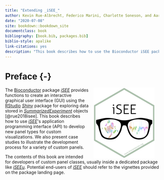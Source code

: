 ```yaml
--- 
title: "Extending _iSEE_"
author: Kevin Rue-Albrecht, Federico Marini, Charlotte Soneson, and Aaron Lun
date: "2020-07-08"
site: bookdown::bookdown_site
documentclass: book
bibliography: [book.bib, packages.bib]
biblio-style: apalike
link-citations: yes
description: "This book describes how to use the Bioconductor iSEE package to create web-applications for exploring data stored in SummarizedExperiment objects."
---
```




# Preface {-}

<a href="https://bioconductor.org/packages/iSEE"><img src="https://github.com/Bioconductor/BiocStickers/raw/master/iSEE/iSEE.png" width="200" alt="iSEE Sticker" align="right" style="margin: 0 1em 0 1em" /></a> 

The [Bioconductor](https://bioconductor.org/) package *[iSEE](https://bioconductor.org/packages/3.11/iSEE)* provides functions to create an interactive graphical user interface (GUI) using the [RStudio](https://rstudio.com/) *[Shiny](https://CRAN.R-project.org/package=Shiny)* package for exploring data stored in *[SummarizedExperiment](https://bioconductor.org/packages/3.11/SummarizedExperiment)* objects [@rue2018isee].
This book describes how to use *[iSEE](https://bioconductor.org/packages/3.11/iSEE)*'s application programming interface (API) to develop new panel types for custom visualizations.
We also present case studies to illustrate the development process for a variety of custom panels.

The contents of this book are intended for developers of custom panel classes, usually inside a dedicated package like *[iSEEu](https://bioconductor.org/packages/3.11/iSEEu)*.
Potential end-users of *[iSEE](https://bioconductor.org/packages/3.11/iSEE)* should refer to the vignettes provided on the package landing page.


